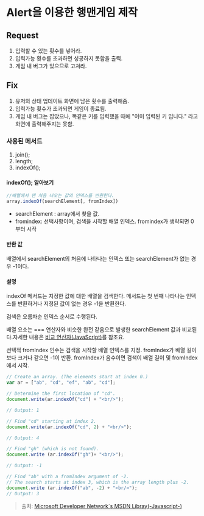 # Alert을 이용한 행맨게임 제작  

## Request  
1. 입력할 수 있는 횟수를 넣어라.  
2. 입력가능 횟수를 초과하면 성공하지 못함을 출력.
3. 게임 내 버그가 있으므로 고쳐라.

## Fix  
1. 유저의 상태 업데이트 화면에 남은 횟수를 출력해줌.
2. 입력가능 횟수가 초과되면 게임이 종료됨.
3. 게임 내 버그는 잡았으나, 똑같은 키를 입력했을 때에 "이미 입력된 키 입니다." 라고 화면에 출력해주지는 못함.  


### 사용된 메서드
1. join();
2. length;
3. indexOf();  

#### indexOf(); 알아보기
```javascript
//배열에서 맨 처음 나오는 값의 인덱스를 반환한다.
array.indexOf(searchElement[, fromIndex])
```  
   
  - searchElement : array에서 찾을 값.
  - fromindex: 선택사항이며, 검색을 시작할 배열 인덱스. fromindex가 생략되면 0부터 시작
  
#### 반환 값
배열에서 searchElement의 처음에 나타나는 인덱스 또는 searchElement가 없는 경우 -1이다.

#### 설명   
indexOf 메서드는 지정한 값에 대한 배열을 검색한다. 메서드는 첫 번째 나타나는 인덱스를 반환하거나 지정된 값이 없는 경우 -1을 반환한다.

검색은 오름차순 인덱스 순서로 수행된다.

배열 요소는 === 연산자와 비슷한 완전 같음으로 발생한 searchElement 값과 비교된다.자세한 내용은 [비교 연산자(JavaScript)](https://msdn.microsoft.com/ko-kr/library/ky6fyhws(v=vs.94).aspx)를 참조요.

선택적 fromIndex 인수는 검색을 시작할 배열 인덱스를 지정. fromIndex가 배열 길이보다 크거나 같으면 -1이 반환. fromIndex가 음수이면 검색이 배열 길이 및 fromIndex에서 시작.

```javascript
// Create an array. (The elements start at index 0.)
var ar = ["ab", "cd", "ef", "ab", "cd"];

// Determine the first location of "cd".
document.write(ar.indexOf("cd") + "<br/>");

// Output: 1

// Find "cd" starting at index 2.
document.write(ar.indexOf("cd", 2) + "<br/>");

// Output: 4

// Find "gh" (which is not found).
document.write (ar.indexOf("gh")+ "<br/>");

// Output: -1

// Find "ab" with a fromIndex argument of -2.
// The search starts at index 3, which is the array length plus -2.
document.write (ar.indexOf("ab", -2) + "<br/>");
// Output: 3
```   
   
> 출처: [Microsoft Developer Network`s MSDN Libray(-Javascript-)](https://msdn.microsoft.com/ko-kr/library/d1et7k7c(v=vs.94).aspx)
     
